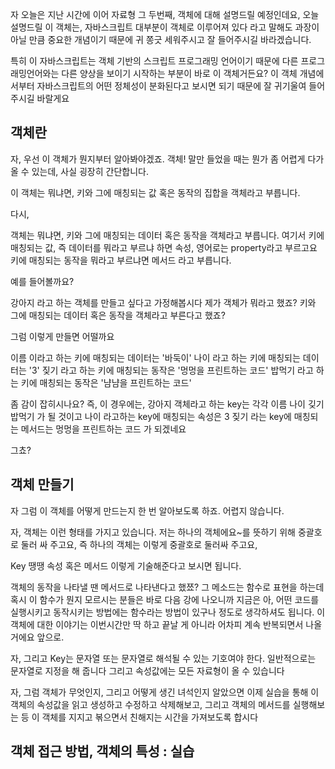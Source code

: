 자 오늘은 지난 시간에 이어 자료형 그 두번째, 객체에 대해 설명드릴 예정인데요,
오늘 설명드릴 이 객체는, 자바스크립트 대부분이 객체로 이루어져 있다 라고 말해도 과장이 아닐 만큼 중요한 개념이기 때문에
귀 쫑긋 세워주시고 잘 들어주시길 바라겠습니다.

특히 이 자바스크립트는 객체 기반의 스크립트 프로그래밍 언어이기 때문에 
다른 프로그래밍언어와는 다른 양상을 보이기 시작하는 부분이 바로 이 객체거든요?
이 객체 개념에서부터 자바스크립트의 어떤 정체성이 분화된다고 보시면 되기 때문에 잘 귀기울여 들어주시길 바랄게요

## 객체란

자, 우선 이 객체가 뭔지부터 알아봐야겠죠. 객체! 말만 들었을 때는 
뭔가 좀 어렵게 다가올 수 있는데, 사실 굉장히 간단합니다.

이 객체는 뭐냐면, 키와 그에 매칭되는 값 혹은 동작의 집합을 객체라고 부릅니다.

다시, 

객체는 뭐냐면, 키와 그에 매칭되는 데이터 혹은 동작을 객체라고 부릅니다.
여기서 키에 매칭되는 값, 즉 데이터를 뭐라고 부르냐 하면 속성, 영어로는 property라고 부르고요
키에 매칭되는 동작을 뭐라고 부르냐면 메서드 라고 부릅니다.

예를 들어볼까요? 

강아지 라고 하는 객체를 만들고 싶다고 가정해봅시다
제가 객체가 뭐라고 했죠? 키와 그에 매칭되는 데이터 혹은 동작을 객체라고 부른다고 했죠?

그럼 이렇게 만들면 어떨까요

이름 이라고 하는 키에 매칭되는 데이터는 '바둑이'
나이 라고 하는 키에 매칭되는 데이터는 '3'
짖기 라고 하는 키에 매칭되는 동작은 '멍멍을 프린트하는 코드'
밥먹기 라고 하는 키에 매칭되는 동작은 '냠냠을 프린트하는 코드'

좀 감이 잡히시나요?
즉, 이 경우에는, 강아지 객체라고 하는 key는 각각 이름 나이 깆기 밥먹기 가 될 것이고
나이 라고하는 key에 매칭되는 속성은 3
짖기 라는 key에 매칭되는 메서드는 멍멍을 프린트하는 코드 가 되겠네요

그쵸?

## 객체 만들기

자 그럼 이 객체를 어떻게 만드는지 한 번 알아보도록 하죠.  어렵지 않습니다.

자, 객체는 이런 형태를 가지고 있습니다.
저는 하나의 객체에요~를 뜻하기 위해 중괄호로 둘러 싸 주고요, 즉 하나의 객체는 이렇게 중괄호로 둘러싸 주고요,

Key 땡땡 속성 혹은 메서드 이렇게 기술해준다고 보시면 됩니다.

객체의 동작을 나타낼 땐 메서드로 나타낸다고 했쬬? 그 메소드는 함수로 표현을 하는데
혹시 이 함수가 뭔지 모르시는 분들은 바로 다음 강에 나오니까
지금은 아, 어떤 코드를 실행시키고 동작시키는 방법에는 함수라는 방법이 있구나 정도로 생각하셔도 됩니다.
이 객체에 대한 이야기는 이번시간만 딱 하고 끝날 게 아니라 어차피 계속 반복되면서 나올 거에요 앞으로.

자, 그리고 Key는 문자열 또는 문자열로 해석될 수 있는 기호여야 한다. 일반적으로는 문자열로 지정을 해 줍니다
그리고 속성값에는 모든 자료형이 올 수 있습니다 

자, 그럼 객체가 무엇인지, 그리고 어떻게 생긴 녀석인지 알았으면
이제 실습을 통해 이 객체의 속성값을 읽고 생성하고 수정하고 삭제해보고, 
그리고 객체의 메서드를 실행해보는 등 이 객체를 지지고 볶으면서 친해지는 시간을 가져보도록 합시다 

## 객체 접근 방법, 객체의 특성 : 실습